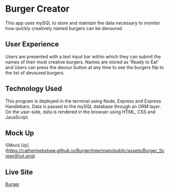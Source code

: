 # Burger Creator

This app uses mySQL to store and maintain the data necessary to monitor how quickly creatively named burgers can be devoured. 

## User Experience

Users are presented with a text input bar within which they can submit the names of their most creative burgers. Names are stored as 'Ready to Eat' and Users can press the devour button at any time to see the burgers flip to the list of devoured burgers.

## Technology Used

This program is deployed in the terminal using Node, Express and Express Handlebars. Data is passed to the mySQL database through an ORM layer. On the user-side, data is rendered in the browser using HTML, CSS and JavaScript. 

## Mock Up

![Mock Up] (https://catherinebshaw.github.io/Burger/tree/main/public/assets/Burger_ScreenShot.png)

## Live Site

[Burger](https://catherinebshaw@github.io/burger/)



